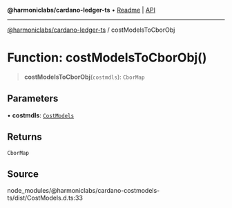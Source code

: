 **@harmoniclabs/cardano-ledger-ts** • [Readme](../README.md) \| [API](../globals.md)

***

[@harmoniclabs/cardano-ledger-ts](../README.md) / costModelsToCborObj

# Function: costModelsToCborObj()

> **costModelsToCborObj**(`costmdls`): `CborMap`

## Parameters

• **costmdls**: [`CostModels`](../interfaces/CostModels.md)

## Returns

`CborMap`

## Source

node\_modules/@harmoniclabs/cardano-costmodels-ts/dist/CostModels.d.ts:33
